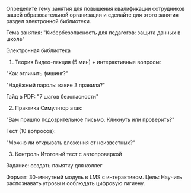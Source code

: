 Определите тему занятия для повышения квалификации сотрудников вашей образовательной организации и сделайте для этого занятия раздел электронной библиотеки.

Тема занятия:
"Кибербезопасность для педагогов: защита данных в школе"

Электронная библиотека
1. Теория
Видео-лекция (5 мин) + интерактивные вопросы:

"Как отличить фишинг?"

"Надёжный пароль: какие 3 правила?"

Гайд в PDF: "7 шагов безопасности"

2. Практика
Симулятор атак:

"Вам пришло подозрительное письмо. Кликнуть или проверить?"

Тест (10 вопросов):

"Можно ли открывать вложения от неизвестных?"

3. Контроль
Итоговый тест с автопроверкой

Задание: создать памятку для коллег

Формат: 30-минутный модуль в LMS с интерактивом.
Цель: Научить распознавать угрозы и соблюдать цифровую гигиену.
